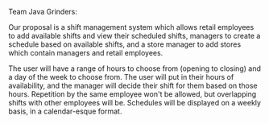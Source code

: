 Team Java Grinders:

Our proposal is a shift management system which allows retail employees to add available shifts and view their scheduled shifts, managers to create a schedule based on available shifts, 
and a store manager to add stores which contain managers and retail employees.

The user will have a range of hours to choose from (opening to closing) and a day of the week to choose from. The user will put in their hours of availability, and the manager will decide their shift for them based on those hours. 
Repetition by the same employee won't be allowed, but overlapping shifts with other employees will be.
Schedules will be displayed on a weekly basis, in a calendar-esque format.
